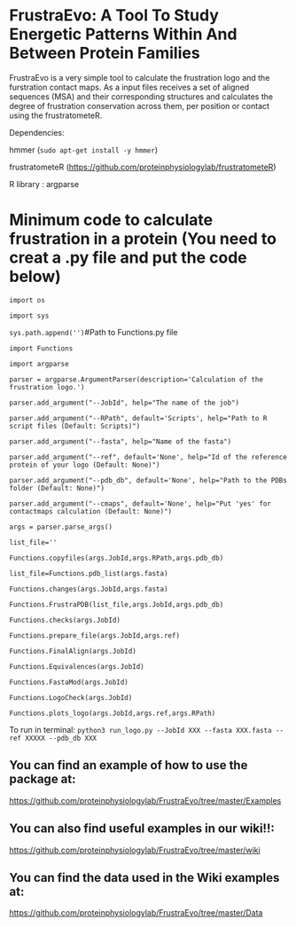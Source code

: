# FrustraEvo: A Tool To Study Energetic Patterns Within And Between Protein Families

FrustraEvo is a very simple tool to calculate the frustration logo and the furstration contact maps. As a input files receives a set of aligned sequences (MSA) and their corresponding structures and calculates the degree of frustration conservation across them, per position or contact using the frustratometeR.

Dependencies:

hmmer (`sudo apt-get install -y hmmer`)

frustratometeR (https://github.com/proteinphysiologylab/frustratometeR)

R library : argparse

# Minimum code to calculate frustration in a protein (You need to creat a .py file and put the code below)
`import os`

`import sys`

`sys.path.append('')`#Path to Functions.py file

`import Functions`

`import argparse`

`parser = argparse.ArgumentParser(description='Calculation of the frustration logo.')`

`parser.add_argument("--JobId", help="The name of the job")`

`parser.add_argument("--RPath", default='Scripts', help="Path to R script files (Default: Scripts)")`

`parser.add_argument("--fasta", help="Name of the fasta")`

`parser.add_argument("--ref", default='None', help="Id of the reference protein of your logo (Default: None)")`

`parser.add_argument("--pdb_db", default='None', help="Path to the PDBs folder (Default: None)")`

`parser.add_argument("--cmaps", default='None', help="Put 'yes' for contactmaps calculation (Default: None)")`

`args = parser.parse_args()`

`list_file=''`

`Functions.copyfiles(args.JobId,args.RPath,args.pdb_db)`

`list_file=Functions.pdb_list(args.fasta)`

`Functions.changes(args.JobId,args.fasta)`

`Functions.FrustraPDB(list_file,args.JobId,args.pdb_db)`

`Functions.checks(args.JobId)`

`Functions.prepare_file(args.JobId,args.ref)`

`Functions.FinalAlign(args.JobId)`

`Functions.Equivalences(args.JobId)`

`Functions.FastaMod(args.JobId)`

`Functions.LogoCheck(args.JobId)`

`Functions.plots_logo(args.JobId,args.ref,args.RPath)`

To run in terminal: `python3 run_logo.py --JobId XXX --fasta XXX.fasta --ref XXXXX --pdb_db XXX`

## **You can find an example of how to use the package at:**

https://github.com/proteinphysiologylab/FrustraEvo/tree/master/Examples

## **You can also find useful examples in our wiki!!:**

https://github.com/proteinphysiologylab/FrustraEvo/tree/master/wiki

## **You can find the data used in the Wiki examples at:**

https://github.com/proteinphysiologylab/FrustraEvo/tree/master/Data
